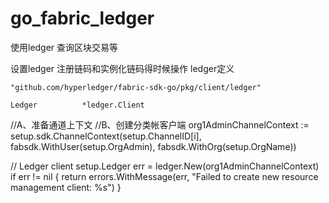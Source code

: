 # go_fabric_ledger
使用ledger 查询区块交易等


设置ledger  注册链码和实例化链码得时候操作 ledger定义

	"github.com/hyperledger/fabric-sdk-go/pkg/client/ledger"
	
	Ledger          *ledger.Client

//A、准备通道上下文
//B、创建分类帐客户端
org1AdminChannelContext := setup.sdk.ChannelContext(setup.ChannelID[i], fabsdk.WithUser(setup.OrgAdmin), fabsdk.WithOrg(setup.OrgName))

// Ledger client
setup.Ledger err = ledger.New(org1AdminChannelContext)
if err != nil {
return errors.WithMessage(err, "Failed to create new resource management client: %s")
}